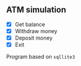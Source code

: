 ## ATM simulation

- [x] Get balance
- [x] Withdraw money
- [x] Deposit money
- [x] Exit

Program based on `sqllite3`
